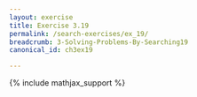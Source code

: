 ```yaml
---
layout: exercise
title: Exercise 3.19
permalink: /search-exercises/ex_19/
breadcrumb: 3-Solving-Problems-By-Searching19
canonical_id: ch3ex19

---
```


{% include mathjax_support %}
